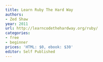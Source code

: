 ```yaml
---
title: Learn Ruby The Hard Way
authors:
- Zed Shaw
year: 2011
url: http://learncodethehardway.org/ruby/
categories:
- free
- beginner
prices: 'HTML: $0, ebook: $30'
editor: Self Published
---
```

